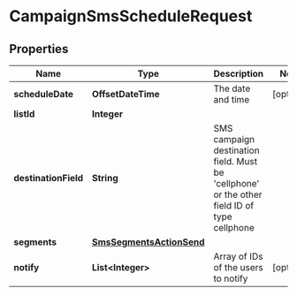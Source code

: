 

# CampaignSmsScheduleRequest


## Properties

| Name | Type | Description | Notes |
|------------ | ------------- | ------------- | -------------|
|**scheduleDate** | **OffsetDateTime** | The date and time |  [optional] |
|**listId** | **Integer** |  |  |
|**destinationField** | **String** | SMS campaign destination field. Must be &#39;cellphone&#39; or the other field ID of type                                 cellphone |  |
|**segments** | [**SmsSegmentsActionSend**](SmsSegmentsActionSend.md) |  |  |
|**notify** | **List&lt;Integer&gt;** | Array of IDs of the users to notify |  [optional] |



